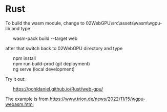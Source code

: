 # Rust

To build the wasm module, change to 02WebGPU\src\assets\wasm\wgpu-lib and type

&nbsp;&nbsp;&nbsp;&nbsp;&nbsp;&nbsp;wasm-pack build --target web

after that switch back to 02WebGPU directory and type

&nbsp;&nbsp;&nbsp;&nbsp;&nbsp;&nbsp;npm install  
&nbsp;&nbsp;&nbsp;&nbsp;&nbsp;&nbsp;npm run build-prod   (git deployment)  
&nbsp;&nbsp;&nbsp;&nbsp;&nbsp;&nbsp;ng serve             (local development)  

Try it out:

&nbsp;&nbsp;&nbsp;&nbsp;&nbsp;&nbsp;https://pohldaniel.github.io/Rust/web-gpu/  

The example is from https://www.trion.de/news/2022/11/15/wgpu-webasm.html
